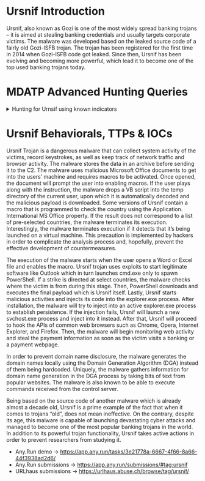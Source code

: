 # Ursnif Introduction
Ursnif, also known as Gozi is one of the most widely spread banking trojans – it is aimed at stealing banking credentials and usually targets corporate victims. The malware was developed based on the leaked source code of a fairly old Gozi-ISFB trojan. The trojan has been registered for the first time in 2014 when Gozi-ISFB code got leaked. Since then, Ursnif has been evolving and becoming more powerful, which lead it to become one of the top used banking trojans today.

# MDATP Advanced Hunting Queries
<details>
<summary>Hunting for Urnsif using known indicators</summary>
<p>
    
```
// Hunting for malware operations using known Ursnif indicators (as of September 2020)
search in (DeviceFileEvents, DeviceProcessEvents, DeviceEvents, DeviceRegistryEvents, DeviceNetworkEvents, DeviceImageLoadEvents, DeviceLogonEvents)
    Timestamp > ago (7d)
    and 
        (
            (
                (RemoteUrl has "/downloads/#" or 
                ProcessCommandLine has "/downloads/#")
            and (RemoteUrl matches regex "https?://[^/]+/downloads/#[A-Za-z0-9_]{22}" or 
                ProcessCommandLine matches regex ".https?://[^/]+/downloads/#[A-Za-z0-9_]{22}\"")
            )
        or (
            ProcessCommandLine has ",DllRegisterServer" and ProcessCommandLine has "\\Temp\\"
        )
        or (
            (FolderPath matches regex "Temp1_[a-zA-Z0-9_]{12}.zip" and FolderPath matches regex "[a-zA-Z0-9_]{12}.vbs") or 
            (InitiatingProcessCommandLine matches regex "Temp1_[a-zA-Z0-9_]{12}.zip" and InitiatingProcessCommandLine matches regex "[a-zA-Z0-9_]{12}.vbs")
        )
        )
| sort by Timestamp
```
</p>
</details>

# Ursnif Behaviorals, TTPs & IOCs
Ursnif Trojan is a dangerous malware that can collect system activity of the victims, record keystrokes, as well as keep track of network traffic and browser activity. The malware stores the data in an archive before sending it to the C2. The malware uses malicious Microsoft Office documents to get into the users’ machine and requires macros to be activated. Once opened, the document will prompt the user into enabling macros. If the user plays along with the instruction, the malware drops a VB script into the temp directory of the current user, upon which it is automatically decoded and the malicious payload is downloaded. Some versions of Ursnif contain a macro that is programmed to check the country using the Application. International MS Office property. If the result does not correspond to a list of pre-selected countries, the malware terminates its execution. Interestingly, the malware terminates execution if it detects that it’s being launched on a virtual machine. This precaution is implemented by hackers in order to complicate the analysis process and, hopefully, prevent the effective development of countermeasures.

The execution of the malware starts when the user opens a Word or Excel file and enables the macro. Ursnif trojan uses exploits to start legitimate software like Outlook which in turn launches cmd.exe only to spawn PowerShell. If a strike is directed at select countries, the malware checks where the victim is from during this stage. Then, PowerShell downloads and executes the final payload which is Ursnif itself. Lastly, Ursnif starts malicious activities and injects its code into the explorer.exe process. After installation, the malware will try to inject into an active explorer.exe process to establish persistence. If the injection fails, Ursnif will launch a new svchost.exe process and inject into it instead. After that, Ursnif will proceed to hook the APIs of common web browsers such as Chrome, Opera, Internet Explorer, and Firefox. Then, the malware will begin monitoring web activity and steal the payment information as soon as the victim visits a banking or a payment webpage.

In order to prevent domain name disclosure, the malware generates the domain names locally using the Domain Generation Algorithm (DGA) instead of them being hardcoded. Uniquely, the malware gathers information for domain name generation in the DGA process by taking bits of text from popular websites. The malware is also known to be able to execute commands received from the control server.

Being based on the source code of another malware which is already almost a decade old, Ursnif is a prime example of the fact that when it comes to trojans “old”, does not mean ineffective. On the contrary, despite its age, this malware is capable of launching devastating cyber attacks and managed to become one of the most popular banking trojans in the world. In addition to its powerful trojan functionality, Ursnif takes active actions in order to prevent researchers from studying it.

* Any.Run demo -> https://app.any.run/tasks/3e21778a-6667-4f66-8a66-44f3938ad2d6/
* Any.Run submissions -> https://app.any.run/submissions/#tag:ursnif
* URLhaus submissions -> https://urlhaus.abuse.ch/browse/tag/ursnif/
